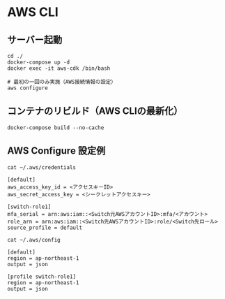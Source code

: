 # AWS CLI

## サーバー起動

```
cd ./
docker-compose up -d
docker exec -it aws-cdk /bin/bash
```

```
# 最初の一回のみ実施（AWS接続情報の設定）
aws configure
```


## コンテナのリビルド（AWS CLIの最新化）

```
docker-compose build --no-cache
```


## AWS Configure 設定例

```
cat ~/.aws/credentials

[default]
aws_access_key_id = <アクセスキーID>
aws_secret_access_key = <シークレットアクセスキー>

[switch-role1]
mfa_serial = arn:aws:iam::<Switch元AWSアカウントID>:mfa/<アカウント>
role_arn = arn:aws:iam::<Switch先AWSアカウントID>:role/<Switch先ロール>
source_profile = default
```

```
cat ~/.aws/config

[default]
region = ap-northeast-1
output = json

[profile switch-role1]
region = ap-northeast-1
output = json
```
